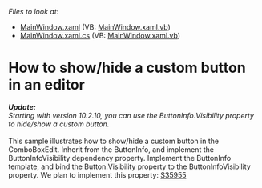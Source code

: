<!-- default file list -->
*Files to look at*:

* [MainWindow.xaml](./CS/WpfApplication17/MainWindow.xaml) (VB: [MainWindow.xaml.vb](./VB/WpfApplication17/MainWindow.xaml.vb))
* [MainWindow.xaml.cs](./CS/WpfApplication17/MainWindow.xaml.cs) (VB: [MainWindow.xaml.vb](./VB/WpfApplication17/MainWindow.xaml.vb))
<!-- default file list end -->
# How to show/hide a custom button in an editor


<p><em><strong>Update:<br /></strong>Starting with version 10.2.10, you can use the ButtonInfo.Visibility property to hide/show a custom button.</em><br /><br />This sample illustrates how to show/hide a custom button in the ComboBoxEdit. Inherit from the ButtonInfo, and implement the ButtonInfoVisibility dependency property. Implement the ButtonInfo template, and bind the Button.Visibility property to the ButtonInfoVisibility property. We plan to implement this property: <a href="https://www.devexpress.com/Support/Center/p/S35955">S35955</a></p>

<br/>


